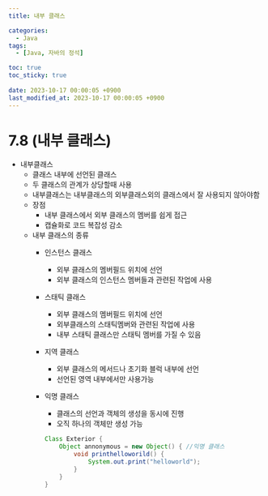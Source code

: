 ```yaml
---
title: 내부 클래스

categories:
  - Java
tags:
  - [Java, 자바의 정석]

toc: true
toc_sticky: true
 
date: 2023-10-17 00:00:05 +0900
last_modified_at: 2023-10-17 00:00:05 +0900
---
```


# 7.8 (내부 클래스)

- 내부클래스
    - 클래스 내부에 선언된 클래스
    - 두 클래스의 관계가 상당할때 사용
    - 내부클래스는 내부클래스의 외부클래스외의 클래스에서 잘 사용되지 않아야함
    - 장점
        - 내부 클래스에서 외부 클래스의 멤버를 쉽게 접근
        - 캡슐화로 코드 복잡성 감소
    - 내부 클래스의 종류
        - 인스턴스 클래스
            - 외부 클래스의 멤버필드 위치에 선언
            - 외부 클래스의 인스턴스 멤버들과 관련된 작업에 사용
        - 스태틱 클래스
            - 외부 클래스의 멤버필드 위치에 선언
            - 외부클래스의 스태틱멤버와 관련된 작업에 사용
            - 내부 스태틱 클래스만 스태틱 멤버를 가질 수 있음
        - 지역 클래스
            - 외부 클래스의 메서드나 초기화 블럭 내부에 선언
            - 선언된 영역 내부에서만 사용가능
        - 익명 클래스
            - 클래스의 선언과 객체의 생성을 동시에 진행
            - 오직 하나의 객체만 생성 가능
            
            ```java
            Class Exterior {
            	Object annonymous = new Object() { //익명 클래스
            		void printhelloworild() {
            			System.out.print("helloworld");
            		}
            	}
            }
            ```